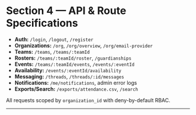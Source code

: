 # Section 4 — API & Route Specifications

- **Auth:** `/login`, `/logout`, `/register`
- **Organizations:** `/org`, `/org/overview`, `/org/email-provider`
- **Teams:** `/teams`, `/teams/:teamId`
- **Rosters:** `/teams/:teamId/roster`, `/guardianships`
- **Events:** `/teams/:teamId/events`, `/events/:eventId`
- **Availability:** `/events/:eventId/availability`
- **Messaging:** `/threads`, `/threads/:id/messages`
- **Notifications:** `/me/notifications`, admin error logs
- **Exports/Search:** `/exports/attendance.csv`, `/search`

All requests scoped by `organization_id` with deny-by-default RBAC.

---
